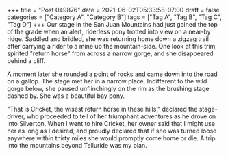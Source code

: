 +++
title = "Post 049876"
date = 2021-06-02T05:33:58-07:00
draft = false
categories = ["Category A", "Category B"]
tags = ["Tag A", "Tag B", "Tag C", "Tag D"]
+++
Our stage in the San Juan Mountains had just gained the top of the grade when an alert, riderless pony trotted into view on a near-by ridge. Saddled and bridled, she was returning home down a zigzag trail after carrying a rider to a mine up the mountain-side. One look at this trim, spirited "return horse" from across a narrow gorge, and she disappeared behind a cliff.

A moment later she rounded a point of rocks and came down into the road on a gallop. The stage met her in a narrow place. Indifferent to the wild gorge below, she paused unflinchingly on the rim as the brushing stage dashed by. She was a beautiful bay pony.

"That is Cricket, the wisest return horse in these hills," declared the stage-driver, who proceeded to tell of her triumphant adventures as he drove on into Silverton. When I went to hire Cricket, her owner said that I might use her as long as I desired, and proudly declared that if she was turned loose anywhere within thirty miles she would promptly come home or die. A trip into the mountains beyond Telluride was my plan.
